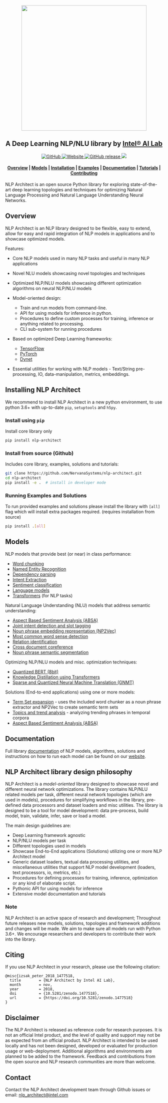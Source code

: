 <p align="center">
    <br>
    <img src="https://raw.githubusercontent.com/NervanaSystems/nlp-architect/master/docs-source/source/assets/nlp_architect_logo_trans.png" width="400"/>
    <br>
<p>
<h2 align="center">
A Deep Learning NLP/NLU library by <a href="https://www.intel.ai/research/">Intel® AI Lab</a>
</h2>
<p align="center">
    <a href="https://github.com/NervanaSystems/nlp-architect/blob/master/LICENSE">
        <img alt="GitHub" src="https://img.shields.io/github/license/NervanaSystems/nlp-architect.svg?color=blue&style=flat-square">
    </a>
    <a href="http://nlp_architect.nervanasys.com">
        <img alt="Website" src="https://img.shields.io/website/http/nlp_architect.nervanasys.com.svg?down_color=red&down_message=offline&style=flat-square&up_message=online">
    </a>
    <a href="https://github.com/NervanaSystems/nlp-architect/releases">
        <img alt="GitHub release" src="https://img.shields.io/github/release/NervanaSystems/nlp-architect.svg?style=flat-square">
    </a>
    <a href="https://pepy.tech/project/nlp-architect/month">
        <img src="https://pepy.tech/badge/nlp-architect/month">
    </a>
</p>

<h4 align="center">
  <a href="#overview">Overview</a> |
  <a href="#models">Models</a> |
  <a href="#installing-nlp-architect">Installation</a> |
  <a href="https://github.com/NervanaSystems/nlp-architect/tree/master/examples">Examples</a> <a href="http://nlp_architect.nervanasys.com/"></a> |
  <a href="http://nlp_architect.nervanasys.com">Documentation</a> |
  <a href="https://github.com/NervanaSystems/nlp-architect/tree/master/tutorials">Tutorials</a> |
  <a href="http://nlp_architect.nervanasys.com/developer_guide.html">Contributing</a>
</h4>

NLP Architect is an open source Python library for exploring state-of-the-art
deep learning topologies and techniques for optimizing Natural Language Processing and
Natural Language Understanding Neural Networks.

## Overview

NLP Architect is an NLP library designed to be flexible, easy to extend, allow for easy and rapid integration of NLP models in applications and to showcase optimized models.

Features:

* Core NLP models used in many NLP tasks and useful in many NLP applications
* Novel NLU models showcasing novel topologies and techniques
* Optimized NLP/NLU models showcasing different optimization algorithms on neural NLP/NLU models
* Model-oriented design:
  * Train and run models from command-line.
  * API for using models for inference in python.
  * Procedures to define custom processes for training,    inference or anything related to processing.
  * CLI sub-system for running procedures
* Based on optimized Deep Learning frameworks:

  * [TensorFlow]
  * [PyTorch]
  * [Dynet]

* Essential utilities for working with NLP models - Text/String pre-processing, IO, data-manipulation, metrics, embeddings.

## Installing NLP Architect

We recommend to install NLP Architect in a new python environment, to use python 3.6+ with up-to-date `pip`, `setuptools` and `h5py`.

### Install using `pip`

Install core library only

```sh
pip install nlp-architect
```

### Install from source (Github)

Includes core library, examples, solutions and tutorials:

```sh
git clone https://github.com/NervanaSystems/nlp-architect.git
cd nlp-architect
pip install -e .  # install in developer mode
```

### Running Examples and Solutions

To run provided examples and solutions please install the library with `[all]` flag which will install extra packages required. (requires installation from source)

```sh
pip install .[all]
```


## Models

NLP models that provide best (or near) in class performance:

* [Word chunking](http://nlp_architect.nervanasys.com/tagging/sequence_tagging.html#word-chunker)
* [Named Entity Recognition](http://nlp_architect.nervanasys.com/tagging/sequence_tagging.html#named-entity-recognition)
* [Dependency parsing](http://nlp_architect.nervanasys.com/bist_parser.html)
* [Intent Extraction](http://nlp_architect.nervanasys.com/intent.html)
* [Sentiment classification](http://nlp_architect.nervanasys.com/sentiment.html#supervised-sentiment)
* [Language models](http://nlp_architect.nervanasys.com/lm.html#language-modeling-with-tcn)
* [Transformers](http://nlp_architect.nervanasys.com/transformers.html) (for NLP tasks)

Natural Language Understanding (NLU) models that address semantic understanding:

* [Aspect Based Sentiment Analysis (ABSA)](http://nlp_architect.nervanasys.com/absa.html)
* [Joint intent detection and slot tagging](http://nlp_architect.nervanasys.com/intent.html)
* [Noun phrase embedding representation (NP2Vec)](http://nlp_architect.nervanasys.com/np2vec.html)
* [Most common word sense detection](http://nlp_architect.nervanasys.com/word_sense.html)
* [Relation identification](http://nlp_architect.nervanasys.com/identifying_semantic_relation.html)
* [Cross document coreference](http://nlp_architect.nervanasys.com/cross_doc_coref.html)
* [Noun phrase semantic segmentation](http://nlp_architect.nervanasys.com/np_segmentation.html)

Optimizing NLP/NLU models and misc. optimization techniques:

* [Quantized BERT (8bit)](http://nlp_architect.nervanasys.com/quantized_bert.html)
* [Knowledge Distillation using Transformers](http://nlp_architect.nervanasys.com/transformers_distillation.html)
* [Sparse and Quantized Neural Machine Translation (GNMT)](http://nlp_architect.nervanasys.com/sparse_gnmt.html)

Solutions (End-to-end applications) using one or more models:

* [Term Set expansion](http://nlp_architect.nervanasys.com/term_set_expansion.html) - uses the included word chunker as a noun phrase extractor and NP2Vec to create semantic term sets
* [Topics and trend analysis](http://nlp_architect.nervanasys.com/trend_analysis.html) - analyzing trending phrases in temporal corpora
* [Aspect Based Sentiment Analysis (ABSA)](http://nlp_architect.nervanasys.com/absa_solution.html)

## Documentation

Full library [documentation](http://nlp_architect.nervanasys.com/) of NLP models, algorithms, solutions and instructions
on how to run each model can be found on our [website](http://nlp_architect.nervanasys.com/).

## NLP Architect library design philosophy

NLP Architect is a _model-oriented_ library designed to showcase novel and different neural network optimizations. The library contains NLP/NLU related models per task, different neural network topologies (which are used in models), procedures for simplifying workflows in the library, pre-defined data processors and dataset loaders and misc utilities.
The library is designed to be a tool for model development: data pre-process, build model, train, validate, infer, save or load a model.

The main design guidelines are:

* Deep Learning framework agnostic
* NLP/NLU models per task
* Different topologies used in models
* Showcase End-to-End applications (Solutions) utilizing one or more NLP Architect model
* Generic dataset loaders, textual data processing utilities, and miscellaneous utilities that support NLP model development (loaders, text processors, io, metrics, etc.)
* Procedures for defining processes for training, inference, optimization or any kind of elaborate script.
* Pythonic API for using models for inference
* Extensive model documentation and tutorials

### Note

NLP Architect is an active space of research and development; Throughout future
releases new models, solutions, topologies and framework additions and changes
will be made. We aim to make sure all models run with Python 3.6+. We
encourage researchers and developers to contribute their work into the library.

## Citing

If you use NLP Architect in your research, please use the following citation:

    @misc{izsak_peter_2018_1477518,
      title        = {NLP Architect by Intel AI Lab},
      month        = nov,
      year         = 2018,
      doi          = {10.5281/zenodo.1477518},
      url          = {https://doi.org/10.5281/zenodo.1477518}
    }

## Disclaimer

The NLP Architect is released as reference code for research purposes. It is
not an official Intel product, and the level of quality and support may not be
as expected from an official product. NLP Architect is intended to be used
locally and has not been designed, developed or evaluated for production
usage or web-deployment. Additional algorithms and environments are planned
to be added to the framework. Feedback and contributions from the open source
and NLP research communities are more than welcome.

## Contact
Contact the NLP Architect development team through Github issues or
email: nlp_architect@intel.com

[documentation]:http://nlp_architect.nervanasys.com
[TensorFlow]:https://www.tensorflow.org/
[PyTorch]:https://pytorch.org/
[Dynet]:https://dynet.readthedocs.io/en/latest/
